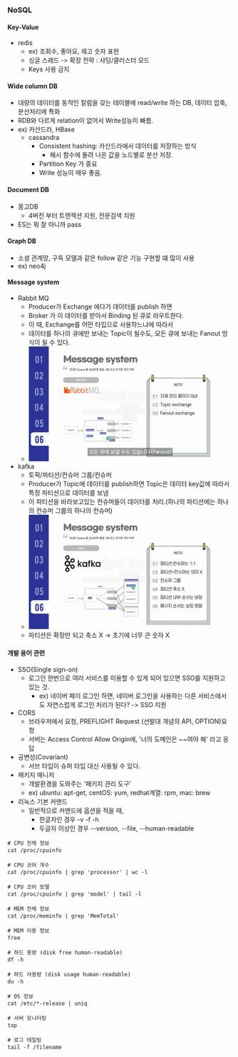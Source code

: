### NoSQL
#### Key-Value
- redis
  - ex) 조회수, 좋아요, 재고 숫자 표현
  - 싱글 스레드 -> 확장 전략 : 샤딩/클러스터 모드
  - Keys 사용 금지

#### Wide column DB
- 대량의 데이터를 동적인 칼럼을 갖는 테이블에 read/write 하는 DB, 데이터 압축, 분산처리에 특화
- RDB와 다르게 relation이 없어서 Write성능이 빠름.
- ex) 카산드라, HBase
  - cassandra
    - Consistent hashing: 카산드라에서 데이터를 저장하는 방식
      - 해시 함수에 돌려 나온 값을 노드별로 분산 저장.
    - Partition Key 가 중요
    - Write 성능이 매우 좋음.

#### Document DB
- 몽고DB
  - 4버전 부터 트랜잭션 지원, 전문검색 지원
- ES는 뭐 잘 아니까 pass

#### Graph DB
- 소셜 관계망, 구독 모델과 같은 follow 같은 기능 구현할 떄 많이 사용
- ex) neo4j

#### Message system
- Rabbit MQ
  - Producer가 Exchange 에다가 데이터를 publish 하면
  - Broker 가 이 데이터를 받아서 Binding 된 큐로 라우트한다.
  - 이 때, Exchange를 어떤 타입으로 사용하느냐에 따라서 
  - 데이터를 하나의 큐에만 보내는 Topic이 될수도, 모든 큐에 보내는 Fanout 방식이 될 수 있다.
  - ![img_2.png](img_2.png)
- kafka
  - 토픽/파티션/컨슈머 그룹/컨슈머
  - Producer가 Topic에 데이터를 publish하면 Topic은 데이터 key값에 따라서 특정 파티션으로 데이터를 보냄
  - 이 파티션을 바라보고있는 컨슈머들이 데이터를 처리.(하나의 파티션에는 하나의 컨슈머 그룹의 하나의 컨슈머)
  - ![img_3.png](img_3.png)
  - 파티션은 확장만 되고 축소 X -> 초기에 너무 큰 숫자 X

#### 개발 용어 관련
- SSO(Single sign-on)
  - 로그인 한번으로 여러 서비스를 이용할 수 있게 되어 있으면 SSO를 지원하고 있는 것.
    - ex) 네이버 페이 로그인 하면, 네이버 로그인을 사용하는 다른 서비스에서도 자연스럽게 로그인 처리가 된다? -> SSO 지원
- CORS
  - 브라우저에서 요청, PREFLIGHT Request (선발대 개념의 API, OPTION)요청
  - 서버는 Access Control Allow Origin에, '너의 도메인은 ~~여야 해' 라고 응답
- 공변성(Covariant)
  - 서브 타입이 슈퍼 타입 대신 사용될 수 있다.
- 패키지 매니저
  - 개발환경을 도와주는 '패키지 관리 도구'
  - ex) ubuntu: apt-get, centOS: yum, redhat계열: rpm, mac: brew 
- 리눅스 기본 커맨드
  - 일반적으로 커맨드에 옵션을 적을 때,
    - 한글자인 경우 -v -f -h
    - 두글자 이상인 경우 --version, --file, --human-readable
```angular2html
# CPU 전체 정보
cat /proc/cpuinfo

# CPU 코어 개수
cat /proc/cpuinfo | grep 'processor' | wc -l

# CPU 코어 모델
cat /proc/cpuinfo | grep 'model' | tail -l

# MEM 전체 정보
cat /proc/meminfo | grep 'MemTotal'

# MEM 이용 정보
free

# 하드 용량 (disk free human-readable)
df -h

# 하드 사용량 (disk usage human-readable)
du -h

# OS 정보
cat /etc/*-release | uniq

# 서버 모니터링
top

# 로그 테일링
tail -f /filename
```
